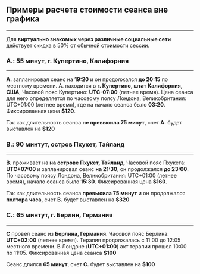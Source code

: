 ## Примеры расчета стоимости сеанса вне графика
---

Для **виртуально знакомых через различные социальные сети** действует скидка в 50% от обычной стоимости сессии.

### A.: 55 минут, г. Купертино, Калифорния
---
**А.** запланировал сеанс на **19:20** и он продолжался **до 20:15** по местному времени. А. находится в **г. Купертино, штат Калифорния, США**, Часовой пояс Купертино: **UTC-07:00** (летнее время). Цена сеанса для него определяется по часовому поясу Лондона, Великобритания: UTC+01:00 (летнее время), где на начало сеанса было **03:20**. Фиксированная цена **$120**.

Так как длительность сеанса **не превысила 75 минут**, счет **А.** будет выставлен на **$120**

### B.: 90 минтут, остров Пхукет, Тайланд 
---
**B.** проживает на **на острове Пхукет, Тайланд**, Часовой пояс Пхукета: **UTC+07:00** и запланировал сеанс **на 21:30**, он продолжался **до 23:00**. По часовому поясу Лондона, Великобритания: UTC+01:00 (летнее время), начало сеанса было **15:30**. Фиксированная цена **$160**.

Так как длительность сеанса **превысила 75 минут** и он продолжался **полтора часа**, счет **B.** будет выставлен на **$320**

### С.: 65 минтут, г. Берлин, Германия
---

**С** провел сеанс из **Берлина, Германия**. Часовой пояс Берлина: **UTC+02:00** (летнее время). Терапия продолжалась с 11:00 до 12:05 местного времени. В Лондоне (**UTC+01:00**) акт терапии прошел 10:00 по 11:05.  Фиксированная цена сеанса **$100** 

Сеанс длился **65 минут**, счет **С.** будет выставлен на **$100**
